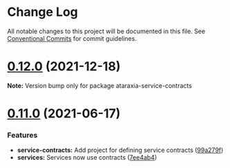 # Change Log

All notable changes to this project will be documented in this file.
See [Conventional Commits](https://conventionalcommits.org) for commit guidelines.

# [0.12.0](https://github.com/aholstenson/ataraxia/tree/master/packages/service-contracts/compare/v0.11.0...v0.12.0) (2021-12-18)

**Note:** Version bump only for package ataraxia-service-contracts





# [0.11.0](https://github.com/aholstenson/ataraxia/tree/master/packages/service-contracts/compare/v0.10.0...v0.11.0) (2021-06-17)


### Features

* **service-contracts:** Add project for defining service contracts ([99a279f](https://github.com/aholstenson/ataraxia/tree/master/packages/service-contracts/commit/99a279f953514c1eb137a6a0b47caa0d592c8bce))
* **services:** Services now use contracts ([7ee4ab4](https://github.com/aholstenson/ataraxia/tree/master/packages/service-contracts/commit/7ee4ab4db89c167b2d0beaeb5380061d0638a1d0))
